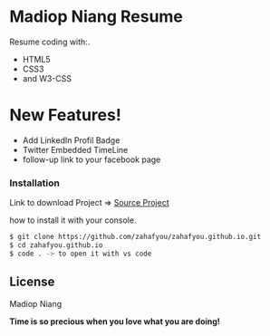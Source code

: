 # Madiop Niang Resume

Resume coding with:.

  -  HTML5
  - CSS3
  - and W3-CSS

# New Features!

  - Add LinkedIn Profil Badge
  - Twitter Embedded TimeLine
  - follow-up link to your facebook page
### Installation

Link to download Project => [Source Project](https://github.com/zahafyou/zahafyou.github.io.git)

how to install it with your console.

```sh
$ git clone https://github.com/zahafyou/zahafyou.github.io.git
$ cd zahafyou.github.io
$ code . -> to open it with vs code
```

License
----

Madiop Niang


**Time is so precious when you love what you are doing!**

